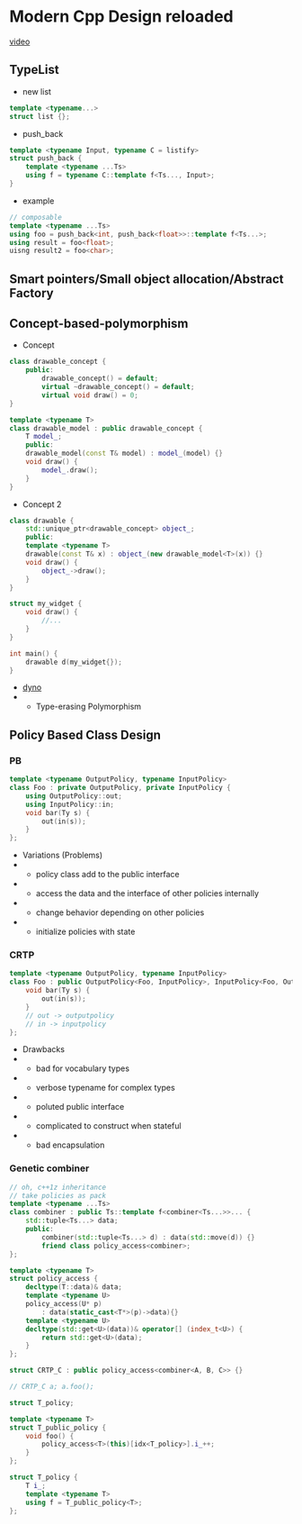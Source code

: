 # Modern Cpp Design reloaded

[video](https://www.youtube.com/watch?v=jkjXIh3E9v0)

## TypeList
* new list
```c++
template <typename...>
struct list {};
```
* push_back
```c++
template <typename Input, typename C = listify>
struct push_back {
    template <typename ...Ts>
    using f = typename C::template f<Ts..., Input>;
}
```
* example
```c++
// composable
template <typename ...Ts>
using foo = push_back<int, push_back<float>>::template f<Ts...>;
using result = foo<float>;
uisng result2 = foo<char>;
```

## Smart pointers/Small object allocation/Abstract Factory

## Concept-based-polymorphism
* Concept
```c++
class drawable_concept {
    public:
        drawable_concept() = default;
        virtual ~drawable_concept() = default;
        virtual void draw() = 0;
}

template <typename T>
class drawable_model : public drawable_concept {
    T model_;
    public:
    drawable_model(const T& model) : model_(model) {}
    void draw() {
        model_.draw();
    }
}
```
* Concept 2
```c++
class drawable {
    std::unique_ptr<drawable_concept> object_;
    public:
    template <typename T>
    drawable(const T& x) : object_(new drawable_model<T>(x)) {}
    void draw() {
        object_->draw();
    }
}

struct my_widget {
    void draw() {
        //...
    }
}

int main() {
    drawable d(my_widget{});
}
```
* [dyno](https://github.com/ldionne/dyno)
* + Type-erasing Polymorphism

## Policy Based Class Design

### PB
```c++
template <typename OutputPolicy, typename InputPolicy>
class Foo : private OutputPolicy, private InputPolicy {
    using OutputPolicy::out;
    using InputPolicy::in;
    void bar(Ty s) {
        out(in(s));
    }
};
```
* Variations (Problems)
* + policy class add to the public interface
* + access the data and the interface of other policies internally
* + change behavior depending on other policies
* + initialize policies with state

### CRTP
```c++
template <typename OutputPolicy, typename InputPolicy>
class Foo : public OutputPolicy<Foo, InputPolicy>, InputPolicy<Foo, OutputPolicy> {
    void bar(Ty s) {
        out(in(s));
    }
    // out -> outputpolicy
    // in -> inputpolicy
};
```
* Drawbacks
* + bad for vocabulary types
* + verbose typename for complex types
* + poluted public interface
* + complicated to construct when stateful
* + bad encapsulation

### Genetic combiner
```c++
// oh, c++1z inheritance
// take policies as pack
template <typename ...Ts>
class combiner : public Ts::template f<combiner<Ts...>>... {
    std::tuple<Ts...> data;
    public:
        combiner(std::tuple<Ts...> d) : data(std::move(d)) {}
        friend class policy_access<combiner>;
};

template <typename T>
struct policy_access {
    decltype(T::data)& data;
    template <typename U>
    policy_access(U* p)
        : data(static_cast<T*>(p)->data){}
    template <typename U>
    decltype(std::get<U>(data))& operator[] (index_t<U>) {
        return std::get<U>(data);
    }
};

struct CRTP_C : public policy_access<combiner<A, B, C>> {}

// CRTP_C a; a.foo();

struct T_policy;

template <typename T>
struct T_public_policy {
    void foo() {
        policy_access<T>(this)[idx<T_policy>].i_++;
    }
};

struct T_policy {
    T i_;
    template <typename T>
    using f = T_public_policy<T>;
};

```